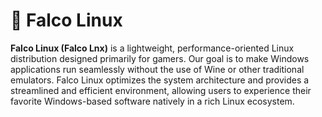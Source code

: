 # 🐧 Falco Linux 
**Falco Linux (Falco Lnx)** is a lightweight, performance-oriented Linux distribution designed primarily for gamers. Our goal is to make Windows applications run seamlessly without the use of Wine or other traditional emulators. Falco Linux optimizes the system architecture and provides a streamlined and efficient environment, allowing users to experience their favorite Windows-based software natively in a rich Linux ecosystem.
